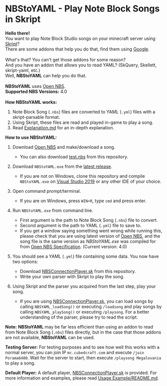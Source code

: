 # NBStoYAML - Play Note Block Songs in Skript

**Hello there!** <br />
You want to play Note Block Studio songs on your minecraft server using [Skript](https://github.com/SkriptLang/Skript)? <br />
There are some addons that help you do that, find them using [Google](https://www.google.com). <br />
<br />
What's that? You can't get those addons for some reason? <br />
And you have an addon that allows you to read YAML? (SkQuery, Skellett, skript-yaml, etc.) <br />
Well, **NBStoYAML** can help you do that. <br />
<br />
**NBStoYAML** uses [Open NBS](https://opennbs.org). <br />
**Supported NBS Versions:** 4.0 <br />
<br />
**How NBStoYAML works:**
1. Note Block Song (`.nbs`) files are converted to YAML (`.yml`) files with a skript-parsable format.
1. Using Skript, these files are read and played in-game to play a song.<br />
1. Read [Explanation.md](https://github.com/CreepahGIT/NBStoYAML/blob/master/Explanation.md) for an in-depth explanation.

**How to use NBStoYAML:**
1. Download [Open NBS](https://opennbs.org) and make/download a song.
    * You can also download [test.nbs](https://github.com/CreepahGIT/NBStoYAML/blob/master/Usage%20Example/test.yml) from this repository.

1. Download `NBStoYAML.exe` from the [latest release](https://github.com/CreepahGIT/NBStoYAML/releases/latest).
    * If you are not on Windows, clone this repository and compile `NBStoYAML.exe` on [Visual Studio 2019](https://visualstudio.microsoft.com) or any other IDE of your choice.
1. Open command prompt/terminal.
    * If you are on Windows, press `WIN+R`, type `cmd` and press enter.
1. Run `NBStoYAML.exe` from command line.
    * First argument is the path to Note Block Song (`.nbs`) file to convert.
    * Second argument is the path to YAML (`.yml`) file to save to.
    * If you get a window saying something went wrong while running this, please check that you are using latest version of [Open NBS](https://opennbs.org), and the song file is the same version as *NBStoYAML.exe* was compiled for from [Open NBS Specification](https://opennbs.org/nbs). (Current version: 4.0)
1. You should see a YAML (`.yml`) file containing some data. You now have two options:
    * Download [NBSConnectionPlayer.sk](https://github.com/CreepahGIT/NBStoYAML/blob/master/Usage%20Example/NBSConnectionPlayer.sk) from this repository.
    * Write your own parser with Skript to play the song.
1. Using Skript and the parser you acquired from the last step, play your song.
    * If you are using [NBSConnectionPlayer.sk](https://github.com/CreepahGIT/NBStoYAML/blob/master/Usage%20Example/NBSConnectionPlayer.sk), you can load songs by calling `NBSYAML_loadSong()` or executing `/loadsong` and play songs by calling `NBSYAML_playSong()` or executing `/playsong`. For a better understanding of the parser, please try to read the script.<br />
  
**Note:** **NBStoYAML** may be far less efficient than using an addon to read from Note Block Song (`.nbs`) files directly, but in the case that those addons are not available, **NBStoYAML** can be used.<br />

**Testing Server:** For testing purposes and to see how well this works with a normal server, you can join IP `mc.cubedcraft.com` and execute `/join Porama6400`. Wait for the server to start, then execute `/playsong Megalovania` to play a song.
<br />
  
**Default Player:** A default player, [NBSConnectionPlayer.sk](https://github.com/CreepahGIT/NBStoYAML/blob/master/Usage%20Example/NBSConnectionPlayer.sk) is provided. For more information and examples, please read [Usage Example/README.md](https://github.com/CreepahGIT/NBStoYAML/blob/master/Usage%20Example/README.md).

